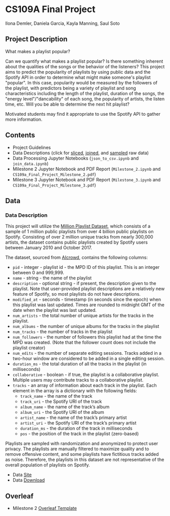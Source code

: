 # CS109A Final Project

Ilona Demler, Daniela Garcia, Kayla Manning, Saul Soto

## Project Description

What makes a playlist popular?

Can we quantify what makes a playlist popular? Is there something inherent about the qualities of the songs or the behavior of the listeners? This project aims to predict the popularity of playlists by using public data and the Spotify API in order to determine what might make someone's playlist "popular". In this case, popularity would be measured by the followers of the playlist, with predictors being a variety of playlist and song characteristics including the length of the playlist, duration of the songs, the "energy level"/"dancability" of each song, the popularity of artists, the listen time, etc. Will you be able to determine the next hit playlist?

Motivated students may find it appropriate to use the Spotify API to gather more information.

## Contents

- Project Guidelines
- Data Descriptions (click for [sliced](https://drive.google.com/drive/folders/1v9VchFigNE4bWx8jpaLzMrUlzH9zCQu9?usp=sharing), [joined](https://drive.google.com/file/d/11kJ_E_K5ekkaN5SuYU5sjKqgR8uSMuxA/view?usp=sharing), and [sampled](https://drive.google.com/file/d/1ZCZ_zToKo0_gw1TLZAnL-LP_QSijSstm/view?usp=sharing) raw data) 
- Data Processing Jupyter Notebooks (`json_to_csv.ipynb` and `join_data.ipynb`)
- Milestone 2 Jupyter Notebook and PDF Report (`Milestone_2.ipynb` and `CS109a_Final_Project_Milestone_2.pdf`)
- Milestone 3 Jupyter Notebook and PDF Report (`Milestone_3.ipynb` and `CS109a_Final_Project_Milestone_3.pdf`)

## Data

### Data Description

This project will utilize the [Million Playlist Dataset](https://www.aicrowd.com/challenges/spotify-million-playlist-dataset-challenge/dataset_files), which consists of a sample of 1 million public playlists from over 4 billion public playlists on Spotify. Consisting of over 2 million unique tracks from nearly 300,000 artists, the dataset contains public playlists created by Spotify users between January 2010 and October 2017. 

The dataset, sourced from [AIcrowd](https://www.aicrowd.com/challenges/spotify-million-playlist-dataset-challenge), contains the following columns:

- `pid` - integer - playlist id - the MPD ID of this playlist. This is an integer between 0 and 999,999.
- `name` - string - the name of the playlist
- `description` - optional string - if present, the description given to the playlist. Note that user-provided playlist descriptions are a relatively new feature of Spotify, so most playlists do not have descriptions.
- `modified_at` - seconds - timestamp (in seconds since the epoch) when this playlist was last updated. Times are rounded to midnight GMT of the date when the playlist was last updated.
- `num_artists` - the total number of unique artists for the tracks in the playlist.
- `num_albums` - the number of unique albums for the tracks in the playlist
- `num_tracks` - the number of tracks in the playlist
- `num_followers` - the number of followers this playlist had at the time the MPD was created. (Note that the follower count does not include the playlist creator)
- `num_edits` - the number of separate editing sessions. Tracks added in a two-hour window are considered to be added in a single editing session.
- `duration_ms` - the total duration of all the tracks in the playlist (in milliseconds)
- `collaborative` - boolean - if true, the playlist is a collaborative playlist. Multiple users may contribute tracks to a collaborative playlist.
- `tracks` - an array of information about each track in the playlist. Each element in the array is a dictionary with the following fields:
    - `track_name` - the name of the track
    - `track_uri` - the Spotify URI of the track
    - `album_name` - the name of the track’s album
    - `album_uri` - the Spotify URI of the album
    - `artist_name` - the name of the track’s primary artist
    - `artist_uri` - the Spotify URI of the track’s primary artist
    - `duration_ms` - the duration of the track in milliseconds
    - `pos` - the position of the track in the playlist (zero-based)

Playlists are sampled with randomization and anonymized to protect user privacy. The playlists are manually filtered to maximize quality and to remove offensive content, and some playlists have fictitious tracks added as noise. Therefore, the playlists in this dataset are not representative of the overall population of playlists on Spotify. 

- Data [Site](https://www.aicrowd.com/challenges/spotify-million-playlist-dataset-challenge)
- Data [Download](https://www.aicrowd.com/challenges/spotify-million-playlist-dataset-challenge/dataset_files)

## Overleaf

- Milestone 2 [Overleaf Template](https://www.overleaf.com/3316578227zhhjypgtmjqq)
